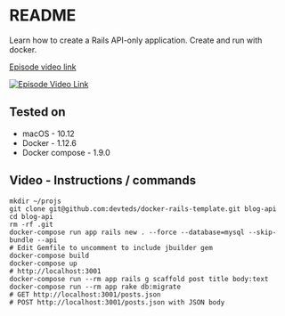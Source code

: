 # README

Learn how to create a Rails API-only application. Create and run with docker.

[Episode video link](https://youtu.be/pTgaCgfH6_U)

[![Episode Video Link](https://i.ytimg.com/vi/pTgaCgfH6_U/hqdefault.jpg)](https://youtu.be/pTgaCgfH6_U)

## Tested on

* macOS - 10.12
* Docker - 1.12.6
* Docker compose - 1.9.0

## Video - Instructions / commands

```
mkdir ~/projs
git clone git@github.com:devteds/docker-rails-template.git blog-api
cd blog-api
rm -rf .git
docker-compose run app rails new . --force --database=mysql --skip-bundle --api
# Edit Gemfile to uncomment to include jbuilder gem
docker-compose build
docker-compose up
# http://localhost:3001
docker-compose run --rm app rails g scaffold post title body:text
docker-compose run --rm app rake db:migrate
# GET http://localhost:3001/posts.json
# POST http://localhost:3001/posts.json with JSON body
```
